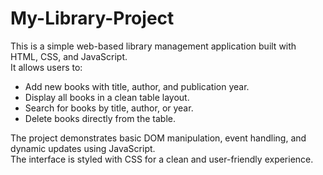 # My-Library-Project

This is a simple web-based library management application built with HTML, CSS, and JavaScript.  
It allows users to:

- Add new books with title, author, and publication year.  
- Display all books in a clean table layout.  
- Search for books by title, author, or year.  
- Delete books directly from the table.  

The project demonstrates basic DOM manipulation, event handling, and dynamic updates using JavaScript.  
The interface is styled with CSS for a clean and user-friendly experience.
